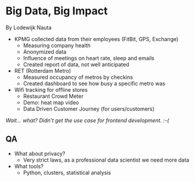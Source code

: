 # Big Data, Big Impact

By Lodewijk Nauta

- KPMG collected data from their employees (FitBit, GPS, Exchange)
  - Measuring company health
  - Anonymized data
  - Influence of meetings on heart rate, sleep and emails
  - Created report of data, not well anticipated
- RET (Rotterdam Metro)
  - Measured occupancy of metros by checkins
  - Created dashboard to see how busy a specific metro was
- Wifi tracking for offline stores
  - Restaurant Crowd Meter
  - Demo: heat map video
  - Data Driven Customer Journey (for users/customers)

*Wait… what? Didn’t get the use case for frontend development. :-(*

## QA

- What about privacy?
  - Very strict laws, as a professional data scientist we need more data
- What tools?
  - Python, clusters, statistical analysis
